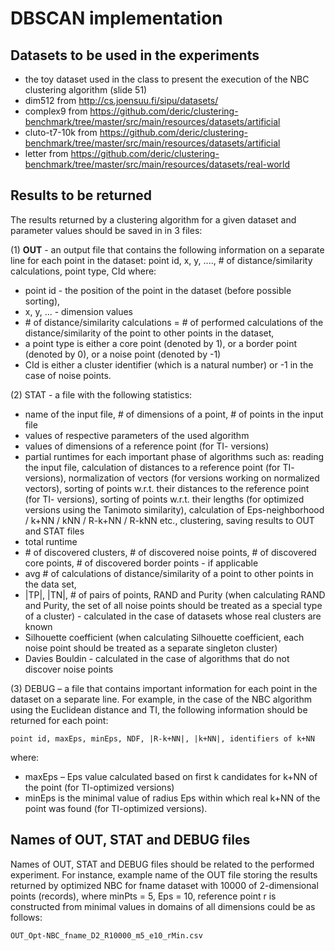 # DBSCAN implementation
## Datasets to be used in the experiments 
- the toy dataset used in the class to present the execution of the NBC clustering algorithm (slide 51)
- dim512 from http://cs.joensuu.fi/sipu/datasets/
- complex9 from https://github.com/deric/clustering-benchmark/tree/master/src/main/resources/datasets/artificial
- cluto-t7-10k from https://github.com/deric/clustering-benchmark/tree/master/src/main/resources/datasets/artificial
- letter from https://github.com/deric/clustering-benchmark/tree/master/src/main/resources/datasets/real-world



## Results to be returned 

The results returned by a clustering algorithm for a given dataset and parameter values should be saved in in 3 files:

(1) **OUT** - an output file that contains the following information on a separate line for each point in the dataset:
point id, x, y, ...., \# of distance/similarity calculations, point type, CId
where:
- point id - the position of the point in the dataset (before possible sorting),
- x, y, ... - dimension values
- \# of distance/similarity calculations = \# of performed calculations of the distance/similarity of the point to other points in the dataset,
- a point type is either a core point (denoted by 1), or a border point (denoted by 0), or a noise point (denoted by -1)
- CId is either a cluster identifier (which is a natural number) or -1 in the case of noise points.

(2) STAT - a file with the following statistics:
- name of the input file, \# of dimensions of a point, \# of points in the input file
- values of respective parameters of the used algorithm
- values of dimensions of a reference point (for TI- versions)
- partial runtimes for each important phase of algorithms such as:
reading the input file, calculation of distances to a reference point (for TI- versions), normalization of vectors (for versions working on normalized vectors), sorting of points w.r.t. their distances to the reference point (for TI- versions), sorting of points w.r.t. their lengths (for optimized versions using the Tanimoto similarity), calculation of Eps-neighborhood / k+NN / kNN / R-k+NN / R-kNN etc., clustering, saving results to OUT and STAT files
- total runtime
- \# of discovered clusters, # of discovered noise points, \# of discovered core points, \# of discovered border points - if applicable
- avg \# of calculations of distance/similarity of a point to other points in the data set,
- |TP|, |TN|, \# of pairs of points, RAND and Purity (when calculating RAND and Purity, the set of all noise points should be treated as a special type of a cluster) - calculated in the case of datasets whose real clusters are known
- Silhouette coefficient (when calculating Silhouette coefficient, each noise point should be treated as a separate singleton cluster)
- Davies Bouldin - calculated in the case of algorithms that do not discover noise points

(3) DEBUG – a file that contains important information for each point in the dataset on a separate line. For example, in the case of the NBC algorithm using the Euclidean distance and TI, the following information should be returned for each point:

    point id, maxEps, minEps, NDF, |R-k+NN|, |k+NN|, identifiers of k+NN
where:
- maxEps – Eps value calculated based on first k candidates for k+NN of the point (for TI-optimized versions)
- minEps is the minimal value of radius Eps within which real k+NN of the point was found (for TI-optimized versions).

## Names of OUT, STAT and DEBUG files 
Names of OUT, STAT and DEBUG files should be related to the performed experiment. For instance, example name of the OUT file storing the results returned by optimized NBC for fname dataset with 10000 of 2-dimensional points (records), where minPts = 5, Eps = 10, reference point r is constructed from minimal values in domains of all dimensions could be as follows:

    OUT_Opt-NBC_fname_D2_R10000_m5_e10_rMin.csv